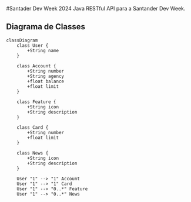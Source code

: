 #Santader Dev Week 2024
Java RESTful API para a Santander Dev Week.

## Diagrama de Classes

```mermaid
classDiagram
    class User {
        +String name
    }
    
    class Account {
        +String number
        +String agency
        +float balance
        +float limit
    }
    
    class Feature {
        +String icon
        +String description
    }

    class Card {
        +String number
        +float limit
    }

    class News {
        +String icon
        +String description
    }

    User "1" --> "1" Account
    User "1" --> "1" Card
    User "1" --> "0..*" Feature
    User "1" --> "0..*" News

```
